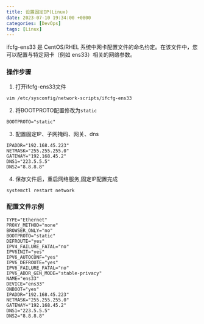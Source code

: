 ```yaml
---
title: 设置固定IP(Linux)
date: 2023-07-10 19:34:00 +0800
categories: [DevOps]
tags: [Linux]
---
```


ifcfg-ens33 是 CentOS/RHEL 系统中网卡配置文件的命名约定。在该文件中，您可以配置与特定网卡（例如 ens33）相关的网络参数。

### 操作步骤

1. 打开ifcfg-ens33文件

```
vim /etc/sysconfig/network-scripts/ifcfg-ens33
```
2. 将BOOTPROTO配置修改为`static`

```
BOOTPROTO="static"
```
3. 配置固定IP、子网掩码、网关、dns

```
IPADDR="192.168.45.223"
NETMASK="255.255.255.0"
GATEWAY="192.168.45.2"
DNS1="223.5.5.5"
DNS2="8.8.8.8"
```
4. 保存文件后，重启网络服务,固定IP配置完成

```
systemctl restart network
```

### 配置文件示例
```
TYPE="Ethernet"
PROXY_METHOD="none"
BROWSER_ONLY="no"
BOOTPROTO="static"
DEFROUTE="yes"
IPV4_FAILURE_FATAL="no"
IPV6INIT="yes"
IPV6_AUTOCONF="yes"
IPV6_DEFROUTE="yes"
IPV6_FAILURE_FATAL="no"
IPV6_ADDR_GEN_MODE="stable-privacy"
NAME="ens33"
DEVICE="ens33"
ONBOOT="yes"
IPADDR="192.168.45.223"
NETMASK="255.255.255.0"
GATEWAY="192.168.45.2"
DNS1="223.5.5.5"
DNS2="8.8.8.8"
```
